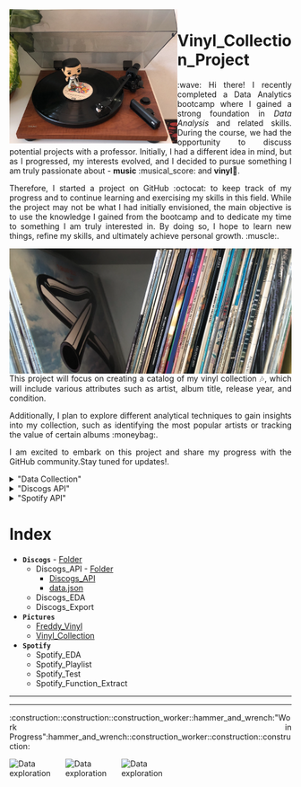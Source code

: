<img align="left" width="300" src="https://github.com/VannaLZ/Vinyl_Collection_Project/blob/main/Pictures/Freddy_Vinyl.png" />

# Vinyl_Collection_Project 

<p align="justify">
:wave: Hi there! I recently completed a Data Analytics bootcamp where I gained a strong foundation in <i>Data Analysis</i> and related skills. During the course, we had the opportunity to discuss potential projects with a professor. Initially, I had a different idea in mind, but as I progressed, my interests evolved, and I decided to pursue something I am truly passionate about - <b>music</b> :musical_score: and <b>vinyl</b>🎵.
</p>


<p align='justify'>
Therefore, I started a project on GitHub :octocat: to keep track of my progress and to continue learning and exercising my skills in this field. While the project may not be what I had initially envisioned, the main objective is to use the knowledge I gained from the bootcamp and to dedicate my time to something I am truly interested in. By doing so, I hope to learn new things, refine my skills, and ultimately achieve personal growth. :muscle:.
</p>
<img align="right" width="560" src="https://github.com/VannaLZ/Vinyl_Collection_Project/blob/main/Pictures/Vinyl_Collection.png" />

<p align='justify'>
This project will focus on creating a catalog of my vinyl collection 🎶, which will include various attributes such as artist, album title, release year, and condition. 
</p>
<p align='justify'>
Additionally, I plan to explore different analytical techniques to gain insights into my collection, such as identifying the most popular artists or tracking the value of certain albums :moneybag:.
</p>
<p align='justify'>
I am excited to embark on this project and share my progress with the GitHub community.Stay tuned for updates!.
</p>

<details>
<summary>"Data Collection" </summary>
<ol>
  <li>Create lists in <i><a href="https://open.spotify.com/">Spotify</a></i> with all the albums in the collection.
    <ul>
      <li>Use these lists to collect information about tracks such as title, album, time, etc.</li>
    </ul>
  </li>
  <li>Create a list in <i><a href="https://www.discogs.com/">Discogs</a></i> to store information on the vinyl collection.
    <ul>
      <li>Include information on the vinyl's genre, style, recorded studio, recorded year, and more. It can be done directly from the webpage </li>
      <li>The <i><a href="https://www.discogs.com/">Discogs</a></i> gave the opportunity to create <i>ad hoc</i> columns with info that can be downloaded in a CSS format.</li>
    </ul>
  </li>
</ol>
</details>

<details>
<summary>"Discogs API" </summary>
<ol>
  <li>Install Python by downloading and running the installer from the official Python website: <i><a href=https://www.python.org/downloads/">Python</a></i>.</li>
  <li>Install the required libraries by running the following commands in your terminal or command prompt:</li>
  <pre><code>pip install requests
pip install python-dotenv</code></pre>
  <li>Import the necessary modules at the beginning of your Python script using the following code:</li>
  <pre><code>import os</code>
import requests</code></li>
import json</code></li>
from dotenv import load_dotenv</code></pre></li>
  <li>Store your Discogs API credentials in a .env file in the same directory as your Python script. The .env file should contain the following information:</li>
  <pre><code>username=&lt;Discogs_Username&gt;
api_token=&lt;Discogs_Api_Token&gt;</code></pre></li>
  <li>Refer to the Discogs Developer Documentation for information on how to use the Discogs API: <i><a href=https://www.discogs.com/developers/#page:home>Web API Documentation Discogs</a></i>.</li>
</ol>
</details>    
    
<details>
<summary>"Spotify API" </summary>
<ol>
  <li>Install Python by downloading and running the installer from the official Python website: <i><a href=https://www.python.org/downloads/">Python</a></i>.</li>
  <li>Install the required libraries by running the following commands in your terminal or command prompt:</li>
  <pre><code>pip install pandas
pip install spotipy
pip install python-dotenv</code></pre>
  <li>Import the necessary modules at the beginning of your Python script using the following code:</li>
  <pre><code>import sys</code>
import pandas as pd</code></li>
import spotipy</code></li>
from spotipy.oauth2 import SpotifyClientCredentials</code></li>
import os</code></li>
from dotenv import load_dotenv</code></pre></li>
  <li>Store your Spotify API credentials in a .env file in the same directory as your Python script. The .env file should contain the following information:</li>
  <pre><code>client_id=&lt;your_client_id&gt;
client_secret=&lt;your_client_secret&gt;</code></pre></li>
  <li>Refer to the Spotify Developer Documentation for information on how to use the Spotify API: <i><a href=https://developer.spotify.com/documentation/web-api>Web API Documentation Spotify</a></i>.</li>
</ol>
</details>    

# Index
- **`Discogs`** - [Folder](https://github.com/VannaLZ/Vinyl_Collection_Project/tree/45b6123e8b833ab38520818d4f6b6d0e7354b74a/Discogs)
    - Discogs_API - [Folder](https://github.com/VannaLZ/Vinyl_Collection_Project/tree/45b6123e8b833ab38520818d4f6b6d0e7354b74a/Discogs/Discogs_API)
      - [Discogs_API](https://github.com/VannaLZ/Vinyl_Collection_Project/blob/45b6123e8b833ab38520818d4f6b6d0e7354b74a/Discogs/Discogs_API/Discogs_API.ipynb)
      - [data.json](https://github.com/VannaLZ/Vinyl_Collection_Project/blob/45b6123e8b833ab38520818d4f6b6d0e7354b74a/Discogs/Discogs_API/data.json)
    - Discogs_EDA
    - Discogs_Export
- **`Pictures`**
    - [Freddy_Vinyl](https://github.com/VannaLZ/Vinyl_Collection_Project/blob/45b6123e8b833ab38520818d4f6b6d0e7354b74a/Pictures/Freddy_Vinyl.png)
    - [Vinyl_Collection](https://github.com/VannaLZ/Vinyl_Collection_Project/blob/45b6123e8b833ab38520818d4f6b6d0e7354b74a/Pictures/Vinyl_Collection.png)
- **`Spotify`**
    - Spotify_EDA
    - Spotify_Playlist
    - Spotify_Test
    - Spotify_Function_Extract

***

***

<p align='justify'>
:construction::construction::construction_worker::hammer_and_wrench:"Work in Progress":hammer_and_wrench::construction_worker::construction::construction:
</p>  
    
<p>
    <img align="left" width="100" src="https://media.giphy.com/media/2Lp9c7ohssqPbAW6bg/giphy.gif" alt="Data exploration">
    <img align="left" width="100" src="https://media.giphy.com/media/2Lp9c7ohssqPbAW6bg/giphy.gif" alt="Data exploration">
    <img align="left" width="100" src="https://media.giphy.com/media/2Lp9c7ohssqPbAW6bg/giphy.gif" alt="Data exploration">
</p>

    


